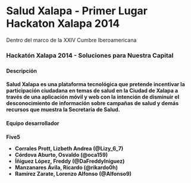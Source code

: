 Salud Xalapa - Primer Lugar Hackaton Xalapa 2014
===============
Dentro del marco de la XXIV Cumbre Iberoamericana
<h3>Hackatón Xalapa 2014 - Soluciones para Nuestra Capital<h3/>

<h4>Descripción<h4/>
Salud Xalapa es una plataforma tecnológica que pretende incentivar la participación ciudadana en temas de salud en la Ciudad de Xalapa a través de una aplicación móvil y web con la intención de disminuir el desconocimiento de información sobre campañas de salud y demás recursos que muestra la Secretaria de Salud. 

<h4>Equipo desarrollador<h4/>
Five5

<UL type = disk >
	<LI>Corrales Prott, Lizbeth Andrea (@Lizy_6_7)
	<LI>Córdova Aburto, Osvaldo (@oca159)
	<LI>Íñiguez López, Freddy (@DaFreddyIniguez)
	<LI>Manzanares Ávila, Ricardo (@rikardo0h)
	<LI>Ramírez Zarate, Lorenzo Alfonso (@Alfonso9)
</UL>

